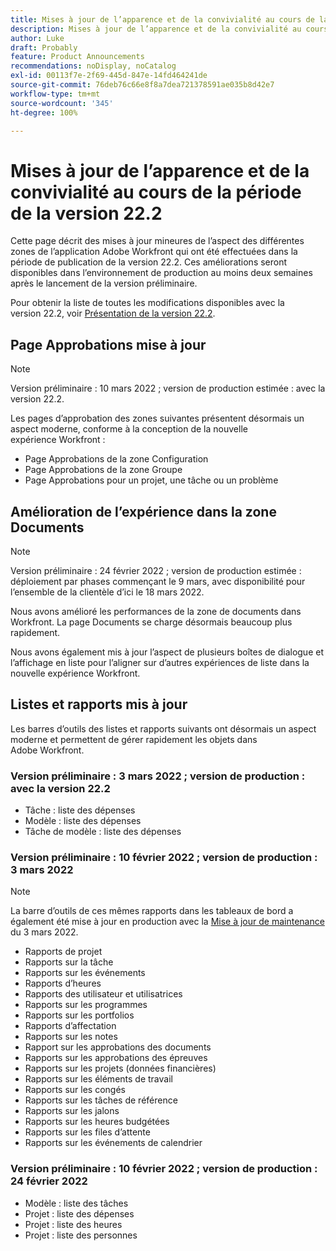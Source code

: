```yaml
---
title: Mises à jour de l’apparence et de la convivialité au cours de la période de la version 22.2
description: Mises à jour de l’apparence et de la convivialité au cours de la période de la version 22.2
author: Luke
draft: Probably
feature: Product Announcements
recommendations: noDisplay, noCatalog
exl-id: 00113f7e-2f69-445d-847e-14fd464241de
source-git-commit: 76deb76c66e8f8a7dea721378591ae035b8d42e7
workflow-type: tm+mt
source-wordcount: '345'
ht-degree: 100%

---
```


# Mises à jour de l’apparence et de la convivialité au cours de la période de la version 22.2

Cette page décrit des mises à jour mineures de l’aspect des différentes zones de l’application Adobe Workfront qui ont été effectuées dans la période de publication de la version 22.2. Ces améliorations seront disponibles dans l’environnement de production au moins deux semaines après le lancement de la version préliminaire.

Pour obtenir la liste de toutes les modifications disponibles avec la version 22.2, voir [Présentation de la version 22.2](../../../product-announcements/product-releases/22.2-release-activity/22-2-release-overview.md).

## Page Approbations mise à jour

>[!NOTE]
>
>Version préliminaire : 10 mars 2022 ; version de production estimée : avec la version 22.2.

Les pages d’approbation des zones suivantes présentent désormais un aspect moderne, conforme à la conception de la nouvelle expérience Workfront :

* Page Approbations de la zone Configuration
* Page Approbations de la zone Groupe
* Page Approbations pour un projet, une tâche ou un problème

## Amélioration de l’expérience dans la zone Documents

>[!NOTE]
>
>Version préliminaire : 24 février 2022 ; version de production estimée : déploiement par phases commençant le 9 mars, avec disponibilité pour l’ensemble de la clientèle d’ici le 18 mars 2022.

Nous avons amélioré les performances de la zone de documents dans Workfront. La page Documents se charge désormais beaucoup plus rapidement.

Nous avons également mis à jour l’aspect de plusieurs boîtes de dialogue et l’affichage en liste pour l’aligner sur d’autres expériences de liste dans la nouvelle expérience Workfront.

## Listes et rapports mis à jour

Les barres d’outils des listes et rapports suivants ont désormais un aspect moderne et permettent de gérer rapidement les objets dans Adobe Workfront.

### Version préliminaire : 3 mars 2022 ; version de production : avec la version 22.2

* Tâche : liste des dépenses
* Modèle : liste des dépenses
* Tâche de modèle : liste des dépenses

### Version préliminaire : 10 février 2022 ; version de production : 3 mars 2022

>[!NOTE]
>
>La barre d’outils de ces mêmes rapports dans les tableaux de bord a également été mise à jour en production avec la [Mise à jour de maintenance](https://experienceleague.adobe.com/docs/workfront-known-issues/releases/current-updates.html) du 3 mars 2022.

* Rapports de projet
* Rapports sur la tâche
* Rapports sur les événements
* Rapports d’heures
* Rapports des utilisateur et utilisatrices
* Rapports sur les programmes
* Rapports sur les portfolios
* Rapports d’affectation
* Rapports sur les notes
* Rapport sur les approbations des documents
* Rapports sur les approbations des épreuves
* Rapports sur les projets (données financières)
* Rapports sur les éléments de travail
* Rapports sur les congés
* Rapports sur les tâches de référence
* Rapports sur les jalons
* Rapports sur les heures budgétées
* Rapports sur les files d’attente
* Rapports sur les événements de calendrier

### Version préliminaire : 10 février 2022 ; version de production : 24 février 2022

* Modèle : liste des tâches
* Projet : liste des dépenses
* Projet : liste des heures
* Projet : liste des personnes

 
